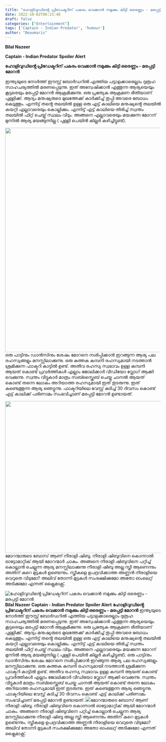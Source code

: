 ```yaml
---
title: "ഹോളിവുഡിൻ്റെ പ്രിഡേക്ടറിന് പകരം വെക്കാൻ നമുക്കും കിട്ടി ഒരെണ്ണം - മരപ്പട്ടി മോറൻ"
date: 2022-10-02T06:23:48
draft: false
categories: ["Entertainment"]
tags: ['Captain - Indian Predator', 'humour']
author: "Beaumaris"
---
```


<strong>Bilal Nazeer </strong>

<strong>Captain - Indian Predator</strong>
<strong>Spoiler Alert</strong>

<strong>ഹോളിവുഡിൻ്റെ പ്രിഡേക്ടറിന് പകരം വെക്കാൻ നമുക്കും കിട്ടി ഒരെണ്ണം - മരപ്പട്ടി മോറൻ</strong>

ഇന്ത്യയുടെ നോർത്ത് ഈസ്റ്റ് ബോർഡറിൽ എത്തിയ പട്ടാളക്കാരെല്ലാം ദുരൂഹ സാഹചര്യത്തിൽ മരണപ്പെടുന്നു. ഇത് അന്വേഷിക്കാൻ എത്തുന്ന ആര്യയെയും കൂട്ടരെയും മരപ്പട്ടി മോറൻ ആക്രമിക്കുന്നു. ഒരു പ്രത്യേക ആക്രമണ രീതിയാണ് പുള്ളിക്ക്. ആദ്യം മനുഷ്യരുടെ മുഖത്തേക്ക് കാർക്കിച്ച് തുപ്പി അവരെ ബോധം കെടുത്തും. എന്നിട്ട് തൻ്റെ തലയിൽ ഉള്ള ഒരു എട്ട് കാലിയെ മനുഷ്യൻ്റെ തലയിൽ കയറ്റി എല്ലാവരെയും കൊല്ലിക്കും. എന്നിട്ട് എട്ട് കാലിയെ തിരിച്ച് സ്വന്തം തലയിൽ ഫിറ്റ് ചെയ്ത് സ്ഥലം വിടും. അങ്ങനെ എല്ലാവരെയും മയക്കുന്ന മോറന് മുന്നിൽ ആര്യ മയങ്ങുന്നില്ല ( പുള്ളി പെയിൻ കില്ലർ കഴിച്ചിട്ടുണ്ട്).

<img class="wp-image-353027 aligncenter" src="https://cdn.boolokam.com/articles/2022/10/fqfggg.jpg" alt="" width="817" height="725" />ഒരു പാട്ടിനും ഡാൻസിനും ശേഷം മോറനെ നശിപ്പിക്കാൻ ഇറങ്ങുന്ന ആര്യ പല രഹസ്യങ്ങളും മനസ്സിലാക്കുന്നു. ഒരു കുത്തക കമ്പനി രഹസ്യമായി നടത്താൻ ശ്രമിക്കുന്ന ഫാക്ടറി കാട്ടിൽ ഉണ്ട്. അതീവ രഹസ്യ സ്വഭാവം ഉള്ള കമ്പനി ആയത് കൊണ്ട് പ്രവർത്തികൾ എല്ലാം ജോലിക്കാർ വീഡിയോ വ്ലോഗ് ആക്കി വെക്കുന്നു. സ്വന്തം വീട്ടുകാർ മാത്രം സബ്സ്ക്രൈബ് ചെയ്ത ചാനൽ ആയത് കൊണ്ട് തന്നെ ലോകം അറിയാത്ത രഹസ്യമായി ഇത് തുടരുന്നു. ഇത് കണ്ടെത്തുന്ന ആര്യ ഞെട്ടുന്നു. ഫാക്ടറിയിലെ വേസ്റ്റ് കുടിച്ച് 30 ദിവസം കൊണ്ട് എട്ട് കാലിക്ക് പരിണാമം സംഭവിച്ചാണ് മരപ്പട്ടി മോറൻ ഉണ്ടായത്.

<img class="wp-image-353028 aligncenter" src="https://cdn.boolokam.com/articles/2022/10/wfwffff.jpg" alt="" width="872" height="491" />മോറന്മാരുടെ ബോസ് ആണ് നീരാളി ഷിബു. നീരാളി ഷിബുവിനെ കൊന്നാൽ ഓട്ടോമാറ്റിക് ആയി മോറന്മാർ ചാകും. അങ്ങനെ നീരാളി ഷിബുവിനെ പറ്റിച്ച് കൊല്ലാൻ ചെല്ലുന്ന ആര്യ മനസ്സിലാക്കുന്നു നീരാളി ഷിബു അല്ല സ്ത്രീ ആണെന്നും അതിന് കുറെ മുട്ടകൾ ഉണ്ടെന്നും. സ്ത്രീകളെ ഉപദ്രവിക്കാത്ത അണ്ണൻ നീരാളിയെ വെറുതെ വിടുമോ? അലിവ് തോന്നി മുട്ടകൾ സംരക്ഷിക്കുമോ അതോ ഓംലെറ്റ് അടിക്കുമോ എന്നത് ക്ലൈമാക്സ്.


![ഹോളിവുഡിൻ്റെ പ്രിഡേക്ടറിന് പകരം വെക്കാൻ നമുക്കും കിട്ടി ഒരെണ്ണം - മരപ്പട്ടി മോറൻ](https://cdn.boolokam.com/articles/2022/10/fqfggg.jpg)**Bilal Nazeer** **Captain - Indian Predator** **Spoiler Alert** **ഹോളിവുഡിൻ്റെ പ്രിഡേക്ടറിന് പകരം വെക്കാൻ നമുക്കും കിട്ടി ഒരെണ്ണം - മരപ്പട്ടി മോറൻ** ഇന്ത്യയുടെ നോർത്ത് ഈസ്റ്റ് ബോർഡറിൽ എത്തിയ പട്ടാളക്കാരെല്ലാം ദുരൂഹ സാഹചര്യത്തിൽ മരണപ്പെടുന്നു. ഇത് അന്വേഷിക്കാൻ എത്തുന്ന ആര്യയെയും കൂട്ടരെയും മരപ്പട്ടി മോറൻ ആക്രമിക്കുന്നു. ഒരു പ്രത്യേക ആക്രമണ രീതിയാണ് പുള്ളിക്ക്. ആദ്യം മനുഷ്യരുടെ മുഖത്തേക്ക് കാർക്കിച്ച് തുപ്പി അവരെ ബോധം കെടുത്തും. എന്നിട്ട് തൻ്റെ തലയിൽ ഉള്ള ഒരു എട്ട് കാലിയെ മനുഷ്യൻ്റെ തലയിൽ കയറ്റി എല്ലാവരെയും കൊല്ലിക്കും. എന്നിട്ട് എട്ട് കാലിയെ തിരിച്ച് സ്വന്തം തലയിൽ ഫിറ്റ് ചെയ്ത് സ്ഥലം വിടും. അങ്ങനെ എല്ലാവരെയും മയക്കുന്ന മോറന് മുന്നിൽ ആര്യ മയങ്ങുന്നില്ല ( പുള്ളി പെയിൻ കില്ലർ കഴിച്ചിട്ടുണ്ട്). ഒരു പാട്ടിനും ഡാൻസിനും ശേഷം മോറനെ നശിപ്പിക്കാൻ ഇറങ്ങുന്ന ആര്യ പല രഹസ്യങ്ങളും മനസ്സിലാക്കുന്നു. ഒരു കുത്തക കമ്പനി രഹസ്യമായി നടത്താൻ ശ്രമിക്കുന്ന ഫാക്ടറി കാട്ടിൽ ഉണ്ട്. അതീവ രഹസ്യ സ്വഭാവം ഉള്ള കമ്പനി ആയത് കൊണ്ട് പ്രവർത്തികൾ എല്ലാം ജോലിക്കാർ വീഡിയോ വ്ലോഗ് ആക്കി വെക്കുന്നു. സ്വന്തം വീട്ടുകാർ മാത്രം സബ്സ്ക്രൈബ് ചെയ്ത ചാനൽ ആയത് കൊണ്ട് തന്നെ ലോകം അറിയാത്ത രഹസ്യമായി ഇത് തുടരുന്നു. ഇത് കണ്ടെത്തുന്ന ആര്യ ഞെട്ടുന്നു. ഫാക്ടറിയിലെ വേസ്റ്റ് കുടിച്ച് 30 ദിവസം കൊണ്ട് എട്ട് കാലിക്ക് പരിണാമം സംഭവിച്ചാണ് മരപ്പട്ടി മോറൻ ഉണ്ടായത്. ![](https://cdn.boolokam.com/articles/2022/10/wfwffff.jpg)മോറന്മാരുടെ ബോസ് ആണ് നീരാളി ഷിബു. നീരാളി ഷിബുവിനെ കൊന്നാൽ ഓട്ടോമാറ്റിക് ആയി മോറന്മാർ ചാകും. അങ്ങനെ നീരാളി ഷിബുവിനെ പറ്റിച്ച് കൊല്ലാൻ ചെല്ലുന്ന ആര്യ മനസ്സിലാക്കുന്നു നീരാളി ഷിബു അല്ല സ്ത്രീ ആണെന്നും അതിന് കുറെ മുട്ടകൾ ഉണ്ടെന്നും. സ്ത്രീകളെ ഉപദ്രവിക്കാത്ത അണ്ണൻ നീരാളിയെ വെറുതെ വിടുമോ? അലിവ് തോന്നി മുട്ടകൾ സംരക്ഷിക്കുമോ അതോ ഓംലെറ്റ് അടിക്കുമോ എന്നത് ക്ലൈമാക്സ്.
